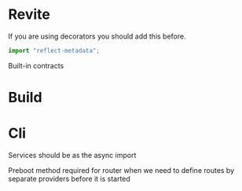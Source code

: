 # Revite

If you are using decorators you should add this before.

```ts
import "reflect-metadata";
```

Built-in contracts

# Build

# Cli

Services should be as the async import

Preboot method required for router when we need to define routes by separate providers before it is started